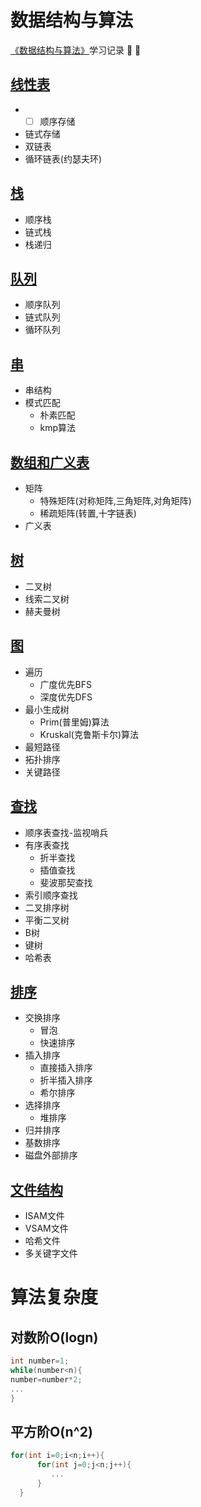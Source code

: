 # 数据结构与算法

[《数据结构与算法》](http://www.tup.tsinghua.edu.cn/booksCenter/book_06931402.html)学习记录 :pushpin: :pushpin:

## [线性表](/1.线性表/线性表.md)
* * [ ] 顺序存储
* 链式存储
* 双链表
* 循环链表(约瑟夫环)
## [栈](/2.栈/栈.md)
* 顺序栈
* 链式栈
* 栈递归
## [队列](/3.队列/队列.md)
* 顺序队列
* 链式队列
* 循环队列
## [串](/4.串/串.md)
* 串结构
* 模式匹配
  + 朴素匹配
  + kmp算法
## [数组和广义表](/5.数组和广义表/数组和广义表.md)
* 矩阵
  * 特殊矩阵(对称矩阵,三角矩阵,对角矩阵)
  * 稀疏矩阵(转置,十字链表)
* 广义表
## [树](/6.树/树.md)
* 二叉树
* 线索二叉树
* 赫夫曼树
## [图](/7.图/图.md)
* 遍历
  * 广度优先BFS
  * 深度优先DFS
* 最小生成树
  * Prim(普里姆)算法
  * Kruskal(克鲁斯卡尔)算法
* 最短路径
* 拓扑排序
* 关键路径
## [查找](/8.查找/查找.md)
* 顺序表查找-监视哨兵
* 有序表查找
  * 折半查找
  * 插值查找
  * 斐波那契查找
* 索引顺序查找
* 二叉排序树
* 平衡二叉树
* B树
* 键树
* 哈希表
## [排序](/9.排序/排序.md)
* 交换排序
  * 冒泡
  * 快速排序
* 插入排序
  * 直接插入排序
  * 折半插入排序
  * 希尔排序
* 选择排序
  * 堆排序
* 归并排序
* 基数排序
* 磁盘外部排序
## [文件结构](/10.文件结构/文件结构.md)
* ISAM文件
* VSAM文件
* 哈希文件
* 多关键字文件

# 算法复杂度
## 对数阶O(logn)
```c
int number=1;
while(number<n){
number=number*2;
...
}
```
## 平方阶O(n^2)
```c
for(int i=0;i<n;i++){   
      for(int j=0;j<n;j++){
         ... 
      }
  }
```